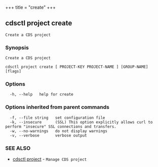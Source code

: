 +++
title = "create"
+++
## cdsctl project create

`Create a CDS project`

### Synopsis

`Create a CDS project`

```
cdsctl project create [ PROJECT-KEY PROJECT-NAME ] [GROUP-NAME] [flags]
```

### Options

```
  -h, --help   help for create
```

### Options inherited from parent commands

```
  -f, --file string   set configuration file
  -k, --insecure      (SSL) This option explicitly allows curl to perform "insecure" SSL connections and transfers.
  -w, --no-warnings   do not display warnings
  -v, --verbose       verbose output
```

### SEE ALSO

* [cdsctl project](/cli/cdsctl/project/)	 - `Manage CDS project`

